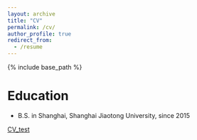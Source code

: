 ```yaml
---
layout: archive
title: "CV"
permalink: /cv/
author_profile: true
redirect_from:
  - /resume
---
```


{% include base_path %}

Education
======
* B.S. in Shanghai, Shanghai Jiaotong University, since 2015

<a href="/files/ChachaChen_CV.pdf" download = "ChachaChen_CV.pdf">CV_test





